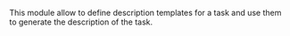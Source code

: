 This module allow to define description templates for a task and use
them to generate the description of the task.
